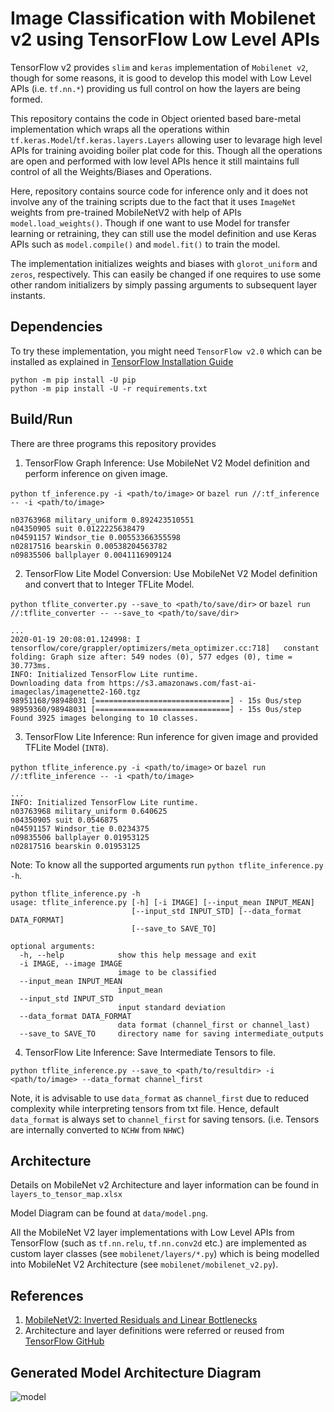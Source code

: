 # Image Classification with Mobilenet v2 using TensorFlow Low Level APIs

TensorFlow v2 provides `slim` and `keras` implementation of `Mobilenet v2`, though for some reasons, it is good to develop this model with Low Level APIs (i.e. `tf.nn.*`) providing us full control on how the layers are being formed.

This repository contains the code in Object oriented based bare-metal implementation which wraps all the operations within `tf.keras.Model`/`tf.keras.layers.Layers` allowing user to levarage high level APIs for training avoiding boiler plat code for this. Though all the operations are open and performed with low level APIs hence it still maintains full control of all the Weights/Biases and Operations.

Here, repository contains source code for inference only and it does not involve any of the training scripts due to the fact that it uses `ImageNet` weights from pre-trained MobileNetV2 with help of APIs `model.load_weights()`. Though if one want to use Model for transfer learning or retraining, they can still use the model definition and use Keras APIs such as `model.compile()` and `model.fit()` to train the model. 

The implementation initializes weights and biases with `glorot_uniform` and `zeros`, respectively. This can easily be changed if one requires to use some other random initializers by simply passing arguments to subsequent layer instants.

## Dependencies

To try these implementation, you might need `TensorFlow v2.0` which can be installed as explained in [TensorFlow Installation Guide](https://www.tensorflow.org/install)

```
python -m pip install -U pip
python -m pip install -U -r requirements.txt
```

## Build/Run

There are three programs this repository provides

1. TensorFlow Graph Inference: Use MobileNet V2 Model definition and perform inference on given image.

`python tf_inference.py -i <path/to/image>` or `bazel run //:tf_inference -- -i <path/to/image>`

```
n03763968 military_uniform 0.892423510551
n04350905 suit 0.0122225638479
n04591157 Windsor_tie 0.00553366355598
n02817516 bearskin 0.00538204563782
n09835506 ballplayer 0.0041116909124
```

2. TensorFlow Lite Model Conversion: Use MobileNet V2 Model definition and convert that to Integer TFLite Model.

`python tflite_converter.py --save_to <path/to/save/dir>` or `bazel run //:tflite_converter -- --save_to <path/to/save/dir>`

```
...
2020-01-19 20:08:01.124998: I tensorflow/core/grappler/optimizers/meta_optimizer.cc:718]   constant folding: Graph size after: 549 nodes (0), 577 edges (0), time = 30.773ms.
INFO: Initialized TensorFlow Lite runtime.
Downloading data from https://s3.amazonaws.com/fast-ai-imageclas/imagenette2-160.tgz
98951168/98948031 [==============================] - 15s 0us/step
98959360/98948031 [==============================] - 15s 0us/step
Found 3925 images belonging to 10 classes.
```

3. TensorFlow Lite Inference: Run inference for given image and provided TFLite Model (`INT8`).

`python tflite_inference.py -i <path/to/image>` or `bazel run //:tflite_inference -- -i <path/to/image>`

```
...
INFO: Initialized TensorFlow Lite runtime.
n03763968 military_uniform 0.640625
n04350905 suit 0.0546875
n04591157 Windsor_tie 0.0234375
n09835506 ballplayer 0.01953125
n02817516 bearskin 0.01953125
```

Note: To know all the supported arguments run `python tflite_inference.py -h`.

```
python tflite_inference.py -h
usage: tflite_inference.py [-h] [-i IMAGE] [--input_mean INPUT_MEAN]
                           [--input_std INPUT_STD] [--data_format DATA_FORMAT]
                           [--save_to SAVE_TO]

optional arguments:
  -h, --help            show this help message and exit
  -i IMAGE, --image IMAGE
                        image to be classified
  --input_mean INPUT_MEAN
                        input_mean
  --input_std INPUT_STD
                        input standard deviation
  --data_format DATA_FORMAT
                        data format (channel_first or channel_last)
  --save_to SAVE_TO     directory name for saving intermediate_outputs
```

4. TensorFlow Lite Inference: Save Intermediate Tensors to file.

`python tflite_inference.py --save_to <path/to/resultdir> -i <path/to/image> --data_format channel_first`

Note, it is advisable to use `data_format` as `channel_first` due to reduced complexity while interpreting tensors from txt file. Hence, default `data_format` is always set to `channel_first` for saving tensors. (i.e. Tensors are internally converted to `NCHW` from `NHWC`)

## Architecture

Details on MobileNet v2 Architecture and layer information can be found in `layers_to_tensor_map.xlsx`

Model Diagram can be found at `data/model.png`.

All the MobileNet V2 layer implementations with Low Level APIs from TensorFlow (such as `tf.nn.relu`, `tf.nn.conv2d` etc.) are implemented as custom layer classes (see `mobilenet/layers/*.py`) which is being modelled into MobileNet V2 Architecture (see `mobilenet/mobilenet_v2.py`).


## References

1. [MobileNetV2: Inverted Residuals and Linear Bottlenecks](https://arxiv.org/abs/1801.04381)
2. Architecture and layer definitions were referred or reused from [TensorFlow GitHub](https://github.com/tensorflow/tensorflow)


## Generated Model Architecture Diagram

![model](data/model.png)